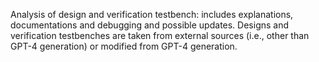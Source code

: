 Analysis of design and verification testbench: includes explanations, documentations and debugging and possible updates. Designs and verification testbenches are taken from external sources (i.e., other than GPT-4 generation) or modified from GPT-4 generation.
